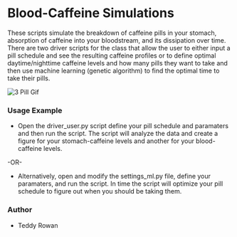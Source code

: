 # Blood-Caffeine Simulations

These scripts simulate the breakdown of caffeine pills in your stomach, absorption of caffeine into your bloodstream, and its dissipation over time. There are two driver scripts for the class that allow the user to either input a pill schedule and see the resulting caffeine profiles or to define optimal daytime/nighttime caffeine levels and how many pills they want to take and then use machine learning (genetic algorithm) to find the optimal time to take their pills.


![3 Pill Gif](./screens/3x100-50gen-250pop_run2.gif "3x100mg Pills")

### Usage Example

* Open the driver_user.py script define your pill schedule and paramaters and then run the script. The script will analyze the data and create a figure for your stomach-caffeine levels and another for your blood-caffeine levels.

-OR-

* Alternatively, open and modify the settings_ml.py file, define your paramaters, and run the script. In time the script will optimize your pill schedule to figure out when you should be taking them.

### Author
* Teddy Rowan
